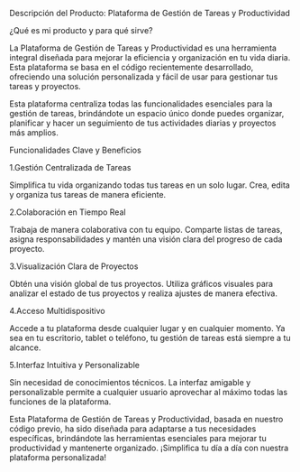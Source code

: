 Descripción del Producto: Plataforma de Gestión de Tareas y Productividad

¿Qué es mi producto y para qué sirve?

La Plataforma de Gestión de Tareas y Productividad es una herramienta integral diseñada para mejorar la eficiencia y organización en tu vida diaria. Esta plataforma se basa en el código recientemente desarrollado, ofreciendo una solución personalizada y fácil de usar para gestionar tus tareas y proyectos.

Esta plataforma centraliza todas las funcionalidades esenciales para la gestión de tareas, brindándote un espacio único donde puedes organizar, planificar y hacer un seguimiento de tus actividades diarias y proyectos más amplios.

Funcionalidades Clave y Beneficios

1.Gestión Centralizada de Tareas

Simplifica tu vida organizando todas tus tareas en un solo lugar. Crea, edita y organiza tus tareas de manera eficiente.

2.Colaboración en Tiempo Real

Trabaja de manera colaborativa con tu equipo. Comparte listas de tareas, asigna responsabilidades y mantén una visión clara del progreso de cada proyecto.

3.Visualización Clara de Proyectos

Obtén una visión global de tus proyectos. Utiliza gráficos visuales para analizar el estado de tus proyectos y realiza ajustes de manera efectiva.

4.Acceso Multidispositivo

Accede a tu plataforma desde cualquier lugar y en cualquier momento. Ya sea en tu escritorio, tablet o teléfono, tu gestión de tareas está siempre a tu alcance.

5.Interfaz Intuitiva y Personalizable

Sin necesidad de conocimientos técnicos. La interfaz amigable y personalizable permite a cualquier usuario aprovechar al máximo todas las funciones de la plataforma.

Esta Plataforma de Gestión de Tareas y Productividad, basada en nuestro código previo, ha sido diseñada para adaptarse a tus necesidades específicas, brindándote las herramientas esenciales para mejorar tu productividad y mantenerte organizado. ¡Simplifica tu día a día con nuestra plataforma personalizada!